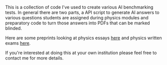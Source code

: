 This is a collection of code I've used to create various AI benchmarking tests. In general there are two parts, a API script to generate AI answers to various questions students are assigned during physics modules and preparatory code to turn those answers into PDFs that can be marked blinded. 

Here are some preprints looking at physics essays [here](https://arxiv.org/abs/2403.05458) and physics written exams [here](https://arxiv.org/abs/2306.15609).

If you're interested at doing this at your own institution please feel free to contact me for more details.
